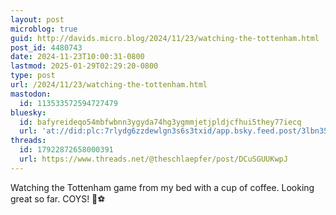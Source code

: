 ```yaml
---
layout: post
microblog: true
guid: http://davids.micro.blog/2024/11/23/watching-the-tottenham.html
post_id: 4480743
date: 2024-11-23T10:00:31-0800
lastmod: 2025-01-29T02:29:20-0800
type: post
url: /2024/11/23/watching-the-tottenham.html
mastodon:
  id: 113533572594727479
bluesky:
  id: bafyreideqo54mbfwbnn3ygyda74hg3ygmmjetjpldjcfhui5they77iecq
  url: 'at://did:plc:7rlydg6zzdewlgn3s6s3txid/app.bsky.feed.post/3lbn35ghkhf2x'
threads:
  id: 17922872658000391
  url: https://www.threads.net/@theschlaepfer/post/DCuSGUUKwpJ
---
```

Watching the Tottenham game from my bed with a cup of coffee. Looking great so far. COYS! 🤍⚽️
